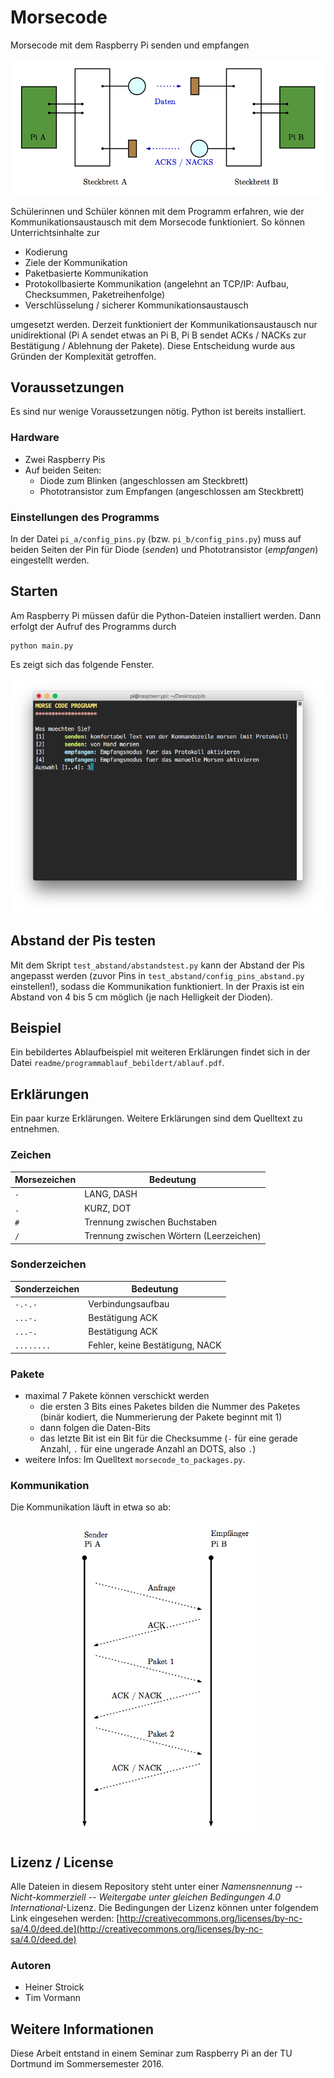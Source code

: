 # Morsecode
Morsecode mit dem Raspberry Pi senden und empfangen

<div align="center">
<img src="readme/pi_a_pi_b_uebertragung.png" alt="Pi A schickt etwas an Pi B" width="500px">
</div>

Schülerinnen und Schüler können mit dem Programm erfahren, wie der Kommunikationsaustausch mit dem Morsecode funktioniert. So können Unterrichtsinhalte zur
 
* Kodierung
* Ziele der Kommunikation
* Paketbasierte Kommunikation
* Protokollbasierte Kommunikation (angelehnt an TCP/IP: Aufbau, Checksummen, Paketreihenfolge)
* Verschlüsselung / sicherer Kommunikationsaustausch

umgesetzt werden. Derzeit funktioniert der Kommunikationsaustausch nur unidirektional (Pi A sendet etwas an Pi B, Pi B sendet ACKs / NACKs zur Bestätigung / Ablehnung der Pakete). Diese Entscheidung wurde aus Gründen der Komplexität getroffen.

## Voraussetzungen
Es sind nur wenige Voraussetzungen nötig. Python ist bereits installiert.

### Hardware

* Zwei Raspberry Pis 
* Auf beiden Seiten: 
  * Diode zum Blinken (angeschlossen am Steckbrett)
  * Phototransistor zum Empfangen (angeschlossen am Steckbrett)

### Einstellungen des Programms

In der Datei `pi_a/config_pins.py` (bzw.  `pi_b/config_pins.py`) muss auf beiden Seiten der Pin für Diode (*senden*) und Phototransistor (*empfangen*) eingestellt werden.

## Starten

Am Raspberry Pi müssen dafür die Python-Dateien installiert werden. Dann erfolgt der Aufruf des Programms durch

    python main.py
    
Es zeigt sich das folgende Fenster.

<div align="center">
<img src="readme/sshot_7.PNG" alt="Startbildschirm" width="600px">
</div>

## Abstand der Pis testen

Mit dem Skript `test_abstand/abstandstest.py` kann der Abstand der Pis angepasst werden (zuvor Pins in `test_abstand/config_pins_abstand.py` einstellen!), sodass die Kommunikation funktioniert. In der Praxis ist ein Abstand von 4 bis 5 cm möglich (je nach Helligkeit der Dioden).

## Beispiel

Ein bebildertes Ablaufbeispiel mit weiteren Erklärungen findet sich in der Datei `readme/programmablauf_bebildert/ablauf.pdf`.

## Erklärungen

Ein paar kurze Erklärungen. Weitere Erklärungen sind dem Quelltext zu entnehmen. 

### Zeichen

| Morsezeichen 		| Bedeutung                                    |
|-----------------	| ---------------------------------------------|
|`-`   				| LANG, DASH                                   |
|`.` 					| KURZ, DOT                                    |
|`#`  				 	| Trennung zwischen Buchstaben                 |
|`/`  					| Trennung zwischen Wörtern (Leerzeichen)      |

### Sonderzeichen

| Sonderzeichen 		| Bedeutung                            | 
|-----------------	| -------------------------------------|
|`-.-.-`   			| Verbindungsaufbau                    |
|`...-.`   			| Bestätigung ACK                      |
|`...-.`   			| Bestätigung ACK                      |
|`........`			| Fehler, keine Bestätigung, NACK      |

### Pakete

* maximal 7 Pakete können verschickt werden
  * die ersten 3 Bits eines Paketes bilden die Nummer des Paketes (binär kodiert, die Nummerierung der Pakete beginnt mit 1)
  * dann folgen die Daten-Bits
  * das letzte Bit ist ein Bit für die Checksumme (`-` für eine gerade Anzahl, `.` für eine ungerade Anzahl an DOTS, also `.`)
* weitere Infos: Im Quelltext `morsecode_to_packages.py`.

### Kommunikation

Die Kommunikation läuft in etwa so ab:

<div align="center">
<img src="readme/verbindung.png" alt="Verbindung" width="300px">
</div>



## Lizenz / License

Alle Dateien in diesem Repository steht unter einer *Namensnennung -- Nicht-kommerziell -- Weitergabe unter gleichen Bedingungen 4.0 International*-Lizenz. Die Bedingungen der Lizenz können unter folgendem Link eingesehen werden: [http://creativecommons.org/licenses/by-nc-sa/4.0/deed.de](http://creativecommons.org/licenses/by-nc-sa/4.0/deed.de)

### Autoren

* Heiner Stroick
* Tim Vormann

## Weitere Informationen

Diese Arbeit entstand in einem Seminar zum Raspberry Pi an der TU Dortmund im Sommersemester 2016.